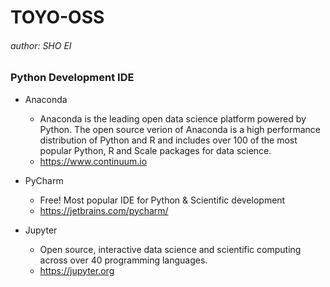 # TOYO-OSS
###### author: SHO EI
### Python Development IDE
+ Anaconda
  + Anaconda is the leading open data science platform powered by Python. The open source verion of Anaconda is a high performance distribution of Python and R and includes over 100 of the most popular Python, R and Scale packages for data science.
  + https://www.continuum.io
  
+ PyCharm
  + Free! Most popular IDE for Python & Scientific development
  + https://jetbrains.com/pycharm/

+ Jupyter
  + Open source, interactive data science and scientific computing across over 40 programming languages.
  + https://jupyter.org
